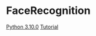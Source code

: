# FaceRecognition

[Python 3.10.0](https://www.python.org/downloads/release/python-3100/#:~:text=Windows%20installer%20(64%2Dbit))
[Tutorial](https://www.geeksforgeeks.org/how-to-install-face-recognition-in-python-on-windows)
